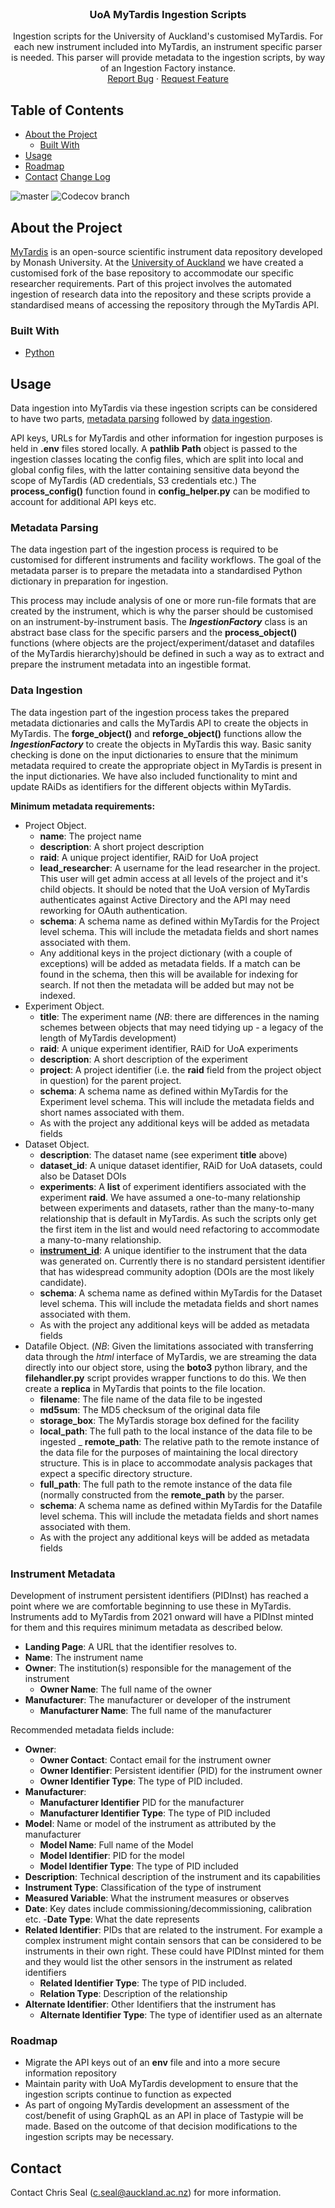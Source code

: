 <!-- PROJECT LOGO -->
<br />
<p align="center">
  <h3 align="center">UoA MyTardis Ingestion Scripts</h3>

  <p align="center">
    Ingestion scripts for the University of Auckland's customised MyTardis. For each new instrument included into MyTardis, an instrument specific parser is needed. This parser will provide metadata to the ingestion scripts, by way of an Ingestion Factory instance.
	<!--
    <br />
    <a href="https://github.com/github_username/repo_name"><strong>Explore the docs »</strong></a>
    <br />-->
    <br />
    <a href="https://github.com/github_username/repo_name/issues">Report Bug</a>
    ·
    <a href="https://github.com/github_username/repo_name/issues">Request Feature</a>
  </p>
</p>

<!-- TABLE OF CONTENTS -->
## Table of Contents

* [About the Project](#about-the-project)
  * [Built With](#built-with)
* [Usage](#usage)
* [Roadmap](#roadmap)
* [Contact](#contact)
  [Change Log](#change-log)

![master](https://github.com/UoA-eResearch/mytardis_ingestion/actions/workflows/mytardis_ingestion.yml/badge.svg)
![Codecov branch](https://img.shields.io/codecov/c/github/UoA-eResearch/mytardis_ingestion/master?style=plastic&token=87b03af3-8737-4d66-b2aa-ad56e5a08376)

## About the Project

[MyTardis](https://github.com/mytardis/mytardis) is an open-source scientific instrument data repository developed by Monash University. At the [University of Auckland](https://auckland.ac.nz) we have created a customised fork of the base repository to accommodate our specific researcher requirements. Part of this project involves the automated ingestion of research data into the repository and these scripts provide a standardised means of accessing the repository through the MyTardis API.

### Built With

* [Python](https://www.python.org/)

## Usage

Data ingestion into MyTardis via these ingestion scripts can be considered to have two parts, [metadata parsing](#metadata-parsing) followed by [data ingestion](#data-ingestion).

API keys, URLs for MyTardis and other information for ingestion purposes is held in **.env** files stored locally. A **pathlib** **Path** object is passed to the ingestion classes locating the config files, which are split into local and global config files, with the latter containing sensitive data beyond the scope of MyTardis (AD credentials, S3 credentials etc.) The **process_config()** function found in **config_helper.py** can be modified to account for additional API keys etc.

### Metadata Parsing

The data ingestion part of the ingestion process is required to be customised for different instruments and facility workflows. The goal of the metadata parser is to prepare the metadata into a standardised Python dictionary in preparation for ingestion.

This process may include analysis of one or more run-file formats that are created by the instrument, which is why the parser should be customised on an instrument-by-instrument basis. The **_IngestionFactory_** class is an abstract base class for the specific parsers and the **process_object()** functions (where objects are the project/experiment/dataset and datafiles of the MyTardis hierarchy)should be defined in such a way as to extract and prepare the instrument metadata into an ingestible format.

### Data Ingestion

The data ingestion part of the ingestion process takes the prepared metadata dictionaries and calls the MyTardis API to create the objects in MyTardis. The **forge_object()** and **reforge_object()** functions allow the **_IngestionFactory_** to create the objects in MyTardis this way. Basic sanity checking is done on the input dictionaries to ensure that the minimum metadata required to create the appropriate object in MyTardis is present in the input dictionaries. We have also included functionality to mint and update RAiDs as identifiers for the different objects within MyTardis.

**Minimum metadata requirements:**

 - Project Object.
   - **name**: The project name
   - **description**: A short project description
   - **raid**: A unique project identifier, RAiD for UoA project
   - **lead_researcher**: A username for the lead researcher in the project. This user will get admin access at all levels of the project and it's child objects. It should be noted that the UoA version of MyTardis authenticates against Active Directory and the API may need reworking for OAuth authentication.
   - **schema**: A schema name as defined within MyTardis for the Project level schema. This will include the metadata fields and short names associated with them.
   - Any additional keys in the project dictionary (with a couple of exceptions) will be added as metadata fields. If a match can be found in the schema, then this will be available for indexing for search. If not then the metadata will be added but may not be indexed.
 - Experiment Object.
   - **title**: The experiment name (*NB*: there are differences in the naming schemes between objects that may need tidying up - a legacy of the length of MyTardis development)
   - **raid**: A unique experiment identifier, RAiD for UoA experiments
   - **description**: A short description of the experiment
   - **project**: A project identifier (i.e. the **raid** field from the project object in question) for the parent project.
   - **schema**: A schema name as defined within MyTardis for the Experiment level schema. This will include the metadata fields and short names associated with them.
   - As with the project any additional keys will be added as metadata fields
 - Dataset Object.
   - **description**: The dataset name (see experiment **title** above)
   - **dataset_id**: A unique dataset identifier, RAiD for UoA datasets, could also be Dataset DOIs
   - **experiments**: A **list** of experiment identifiers associated with the experiment **raid**. We have assumed a one-to-many relationship between experiments and datasets, rather than the many-to-many relationship that is default in MyTardis. As such the scripts only get the first item in the list and would need refactoring to accommodate a many-to-many relationship.
   - [**instrument_id**](#instrument-metadata): A unique identifier to the instrument that the data was generated on. Currently there is no standard persistent identifier that has widespread community adoption (DOIs are the most likely candidate).
   - **schema**: A schema name as defined within MyTardis for the Dataset level schema. This will include the metadata fields and short names associated with them.
   - As with the project any additional keys will be added as metadata fields
 - Datafile Object. (*NB*: Given the limitations associated with transferring data through the *html* interface of MyTardis, we are streaming the data directly into our object store, using the **boto3** python library, and the **filehandler.py** script provides wrapper functions to do this. We then create a **replica** in MyTardis that points to the file location.
   - **filename**: The file name of the data file to be ingested
   - **md5sum**: The MD5 checksum of the original data file
   - **storage_box**: The MyTardis storage box defined for the facility
   - **local_path**: The full path to the local instance of the data file to be ingested
   _ **remote_path**: The relative path to the remote instance of the data file for the purposes of maintaining the local directory structure. This is in place to accommodate analysis packages that expect a specific directory structure.
   - **full_path**: The full path to the remote instance of the data file (normally constructed from the **remote_path** by the parser.
   - **schema**: A schema name as defined within MyTardis for the Datafile level schema. This will include the metadata fields and short names associated with them.
   - As with the project any additional keys will be added as metadata fields

### Instrument Metadata

Development of instrument persistent identifiers (PIDInst) has reached a point where we are comfortable beginning to use these in MyTardis. Instruments add to MyTardis from 2021 onward will have a PIDInst minted for them and this requires minimum metadata as described below.
 - **Landing Page**: A URL that the identifier resolves to.
 - **Name**: The instrument name
 - **Owner**: The institution(s) responsible for the management of the instrument
   - **Owner Name**: The full name of the owner
 - **Manufacturer**: The manufacturer or developer of the instrument
   - **Manufacturer Name**: The full name of the manufacturer

Recommended metadata fields include:
 - **Owner**:
   - **Owner Contact**: Contact email for the instrument owner
   - **Owner Identifier**: Persistent identifier (PID) for the instrument owner
   - **Owner Identifier Type**: The type of PID included.
 - **Manufacturer**:
   - **Manufacturer Identifier** PID for the manufacturer
   - **Manufacturer Identifier Type**: The type of PID included
 - **Model**: Name or model of the instrument as attributed by the manufacturer
   - **Model Name**: Full name of the Model
   - **Model Identifier**: PID for the model
   - **Model Identifier Type**: The type of PID included
 - **Description**: Technical description of the instrument and its capabilities
 - **Instrument Type**: Classification of the type of instrument
 - **Measured Variable**: What the instrument measures or observes
 - **Date**: Key dates include commissioning/decommissioning, calibration etc.
   -**Date Type**: What the date represents
 - **Related Identifier**: PIDs that are related to the instrument. For example a complex instrument might contain sensors that can be considered to be instruments in their own right. These could have PIDInst minted for them and they would list the other sensors in the instrument as related identifiers
   - **Related Identifier Type**: The type of PID included.
   - **Relation Type**: Description of the relationship
 - **Alternate Identifier**: Other Identifiers that the instrument has
   - **Alternate Identifier Type**: The type of identifier used as an alternate
### Roadmap

 - Migrate the API keys out of an **env** file and into a more secure information repository
 - Maintain parity with UoA MyTardis development to ensure that the ingestion scripts continue to function as expected
  - As part of ongoing MyTardis development an assessment of the cost/benefit of using GraphQL as an API in place of Tastypie will be made. Based on the outcome of that decision modifications to the ingestion scripts may be necessary.

## Contact

Contact Chris Seal (c.seal@auckland.ac.nz) for more information.

